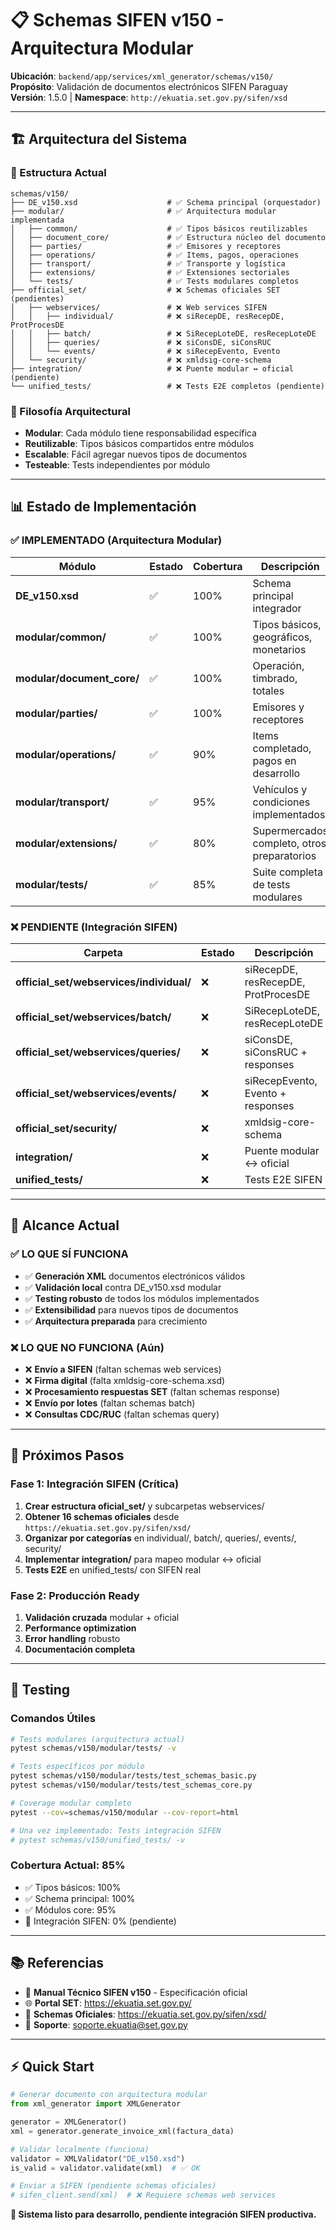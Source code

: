 # 📋 Schemas SIFEN v150 - Arquitectura Modular

**Ubicación**: `backend/app/services/xml_generator/schemas/v150/`  
**Propósito**: Validación de documentos electrónicos SIFEN Paraguay  
**Versión**: 1.5.0 | **Namespace**: `http://ekuatia.set.gov.py/sifen/xsd`

---

## 🏗️ **Arquitectura del Sistema**

### **📁 Estructura Actual**
```
schemas/v150/
├── DE_v150.xsd                    # ✅ Schema principal (orquestador)
├── modular/                       # ✅ Arquitectura modular implementada
│   ├── common/                    # ✅ Tipos básicos reutilizables
│   ├── document_core/             # ✅ Estructura núcleo del documento
│   ├── parties/                   # ✅ Emisores y receptores
│   ├── operations/                # ✅ Items, pagos, operaciones
│   ├── transport/                 # ✅ Transporte y logística
│   ├── extensions/                # ✅ Extensiones sectoriales
│   └── tests/                     # ✅ Tests modulares completos
├── official_set/                  # ❌ Schemas oficiales SET (pendientes)
│   ├── webservices/               # ❌ Web services SIFEN
│   │   ├── individual/            # ❌ siRecepDE, resRecepDE, ProtProcesDE
│   │   ├── batch/                 # ❌ SiRecepLoteDE, resRecepLoteDE
│   │   ├── queries/               # ❌ siConsDE, siConsRUC
│   │   └── events/                # ❌ siRecepEvento, Evento
│   └── security/                  # ❌ xmldsig-core-schema
├── integration/                   # ❌ Puente modular ↔ oficial (pendiente)
└── unified_tests/                 # ❌ Tests E2E completos (pendiente)
```

### **🎯 Filosofía Arquitectural**
- **Modular**: Cada módulo tiene responsabilidad específica
- **Reutilizable**: Tipos básicos compartidos entre módulos  
- **Escalable**: Fácil agregar nuevos tipos de documentos
- **Testeable**: Tests independientes por módulo

---

## 📊 **Estado de Implementación**

### **✅ IMPLEMENTADO (Arquitectura Modular)**
| Módulo | Estado | Cobertura | Descripción |
|--------|--------|-----------|-------------|
| **DE_v150.xsd** | ✅ | 100% | Schema principal integrador |
| **modular/common/** | ✅ | 100% | Tipos básicos, geográficos, monetarios |
| **modular/document_core/** | ✅ | 100% | Operación, timbrado, totales |
| **modular/parties/** | ✅ | 100% | Emisores y receptores |
| **modular/operations/** | ✅ | 90% | Items completado, pagos en desarrollo |
| **modular/transport/** | ✅ | 95% | Vehículos y condiciones implementados |
| **modular/extensions/** | ✅ | 80% | Supermercados completo, otros preparatorios |
| **modular/tests/** | ✅ | 85% | Suite completa de tests modulares |

### **❌ PENDIENTE (Integración SIFEN)**
| Carpeta | Estado | Descripción |
|---------|--------|-------------|
| **official_set/webservices/individual/** | ❌ | siRecepDE, resRecepDE, ProtProcesDE |
| **official_set/webservices/batch/** | ❌ | SiRecepLoteDE, resRecepLoteDE |
| **official_set/webservices/queries/** | ❌ | siConsDE, siConsRUC + responses |
| **official_set/webservices/events/** | ❌ | siRecepEvento, Evento + responses |
| **official_set/security/** | ❌ | xmldsig-core-schema |
| **integration/** | ❌ | Puente modular ↔ oficial |
| **unified_tests/** | ❌ | Tests E2E SIFEN |

---

## 🎯 **Alcance Actual**

### **✅ LO QUE SÍ FUNCIONA**
- ✅ **Generación XML** documentos electrónicos válidos
- ✅ **Validación local** contra DE_v150.xsd modular
- ✅ **Testing robusto** de todos los módulos implementados
- ✅ **Extensibilidad** para nuevos tipos de documentos
- ✅ **Arquitectura preparada** para crecimiento

### **❌ LO QUE NO FUNCIONA (Aún)**
- ❌ **Envío a SIFEN** (faltan schemas web services)
- ❌ **Firma digital** (falta xmldsig-core-schema.xsd)
- ❌ **Procesamiento respuestas SET** (faltan schemas response)
- ❌ **Envío por lotes** (faltan schemas batch)
- ❌ **Consultas CDC/RUC** (faltan schemas query)

---

## 🚀 **Próximos Pasos**

### **Fase 1: Integración SIFEN (Crítica)**
1. **Crear estructura oficial_set/** y subcarpetas webservices/
2. **Obtener 16 schemas oficiales** desde `https://ekuatia.set.gov.py/sifen/xsd/`
3. **Organizar por categorías** en individual/, batch/, queries/, events/, security/
4. **Implementar integration/** para mapeo modular ↔ oficial
5. **Tests E2E** en unified_tests/ con SIFEN real

### **Fase 2: Producción Ready**
1. **Validación cruzada** modular + oficial
2. **Performance optimization** 
3. **Error handling** robusto
4. **Documentación completa**

---

## 🧪 **Testing**

### **Comandos Útiles**
```bash
# Tests modulares (arquitectura actual)
pytest schemas/v150/modular/tests/ -v

# Tests específicos por módulo
pytest schemas/v150/modular/tests/test_schemas_basic.py
pytest schemas/v150/modular/tests/test_schemas_core.py

# Coverage modular completo
pytest --cov=schemas/v150/modular --cov-report=html

# Una vez implementado: Tests integración SIFEN
# pytest schemas/v150/unified_tests/ -v
```

### **Cobertura Actual: 85%**
- ✅ Tipos básicos: 100%
- ✅ Schema principal: 100% 
- ✅ Módulos core: 95%
- 🔄 Integración SIFEN: 0% (pendiente)

---

## 📚 **Referencias**

- 📖 **Manual Técnico SIFEN v150** - Especificación oficial
- 🌐 **Portal SET**: https://ekuatia.set.gov.py/
- 🔗 **Schemas Oficiales**: https://ekuatia.set.gov.py/sifen/xsd/
- 📧 **Soporte**: soporte.ekuatia@set.gov.py

---

## ⚡ **Quick Start**

```python
# Generar documento con arquitectura modular
from xml_generator import XMLGenerator

generator = XMLGenerator()
xml = generator.generate_invoice_xml(factura_data)

# Validar localmente (funciona)
validator = XMLValidator("DE_v150.xsd")
is_valid = validator.validate(xml)  # ✅ OK

# Enviar a SIFEN (pendiente schemas oficiales)
# sifen_client.send(xml)  # ❌ Requiere schemas web services
```

**🎯 Sistema listo para desarrollo, pendiente integración SIFEN productiva.**